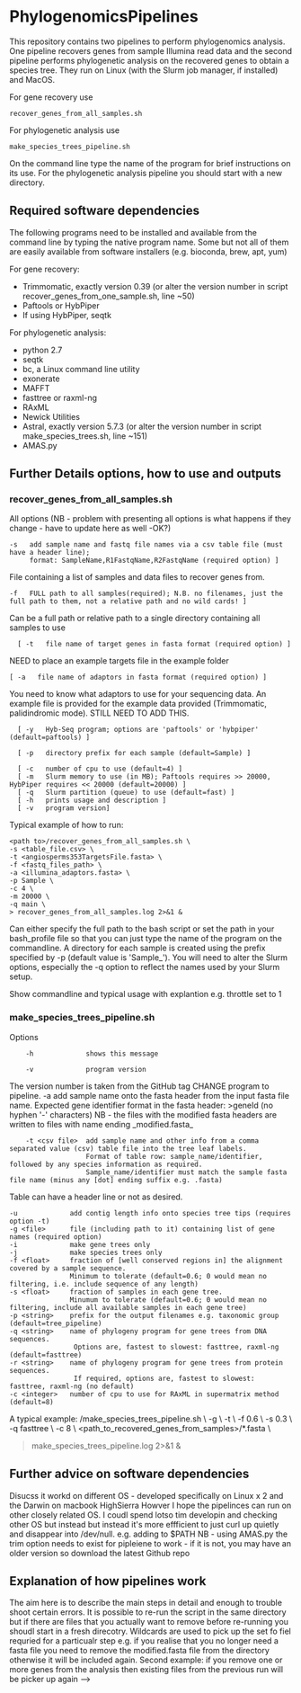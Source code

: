 # PhylogenomicsPipelines

This repository contains two pipelines to perform phylogenomics analysis. One pipeline recovers genes from sample Illumina read data and the second pipeline performs phylogenetic analysis on the recovered genes to obtain a species tree. They run on Linux (with the Slurm job manager, if installed) and MacOS.

For gene recovery use
```
recover_genes_from_all_samples.sh
```
For phylogenetic analysis use
```
make_species_trees_pipeline.sh
```
On the command line type the name of the program for brief instructions on its use. For the phylogenetic analysis pipeline you should start with a new directory.
 
## Required software dependencies
The following programs need to be installed and available from the command line by typing the native program name. Some but not all of them are easily available from software installers (e.g. bioconda, brew, apt, yum)

For gene recovery:
* Trimmomatic, exactly version 0.39 (or alter the version number in script recover_genes_from_one_sample.sh, line ~50)
* Paftools or HybPiper
* If using HybPiper, seqtk

For phylogenetic analysis:
* python 2.7
* seqtk
* bc, a Linux command line utility
* exonerate
* MAFFT
* fasttree or raxml-ng
* RAxML
* Newick Utilities
* Astral, exactly version 5.7.3 (or alter the version number in script make_species_trees.sh, line ~151)
* AMAS.py

## Further Details options, how to use and outputs 

### recover_genes_from_all_samples.sh
All options (NB - problem with presenting all options is what happens if they change - have to update here as well -OK?)
```
-s   add sample name and fastq file names via a csv table file (must have a header line);
     format: SampleName,R1FastqName,R2FastqName (required option) ]
```
File containing a list of samples and data files to recover genes from.
```
-f   FULL path to all samples(required); N.B. no filenames, just the full path to them, not a relative path and no wild cards! ]
```
Can be a full path or relative path to a single directory containing all samples to use
```
  [ -t   file name of target genes in fasta format (required option) ]
```
NEED to place an example targets file in the example folder  
```
[ -a   file name of adaptors in fasta format (required option) ]
```
You need to know what adaptors to use for your sequencing data. An example file is provided for the example data provided (Trimmomatic, palidindromic mode). STILL NEED TO ADD THIS.
```
  [ -y   Hyb-Seq program; options are 'paftools' or 'hybpiper' (default=paftools) ]
```
```
  [ -p   directory prefix for each sample (default=Sample) ]
```


```
  [ -c   number of cpu to use (default=4) ]
  [ -m   Slurm memory to use (in MB); Paftools requires >> 20000, HybPiper requires << 20000 (default=20000) ]
  [ -q   Slurm partition (queue) to use (default=fast) ]
  [ -h   prints usage and description ]
  [ -v   program version]
```
Typical example of how to run:
```
<path to>/recover_genes_from_all_samples.sh \
-s <table_file.csv> \
-t <angiosperms353TargetsFile.fasta> \
-f <fastq_files_path> \
-a <illumina_adaptors.fasta> \
-p Sample \
-c 4 \
-m 20000 \
-q main \
> recover_genes_from_all_samples.log 2>&1 &
```
Can either specify the full path to the bash script or set the path in your bash_profile file so that you can just type the name of the program on the commandline. A directory for each sample is created using the prefix specified by -p (default value is 'Sample_'). You will need to alter the Slurm options, especially the -q option to reflect the names used by your Slurm setup.

Show commandline and typical usage with explantion
e.g. throttle set to 1



### make_species_trees_pipeline.sh  
Options
```  don't really need this one here
	-h             shows this message
```
```
	-v             program version
```
The version number is taken from the GitHub tag
CHANGE program to pipeline.
	-a             add sample name onto the fasta header from the input fasta file name.
	               Expected gene identifier format in the fasta header: >geneId (no hyphen '-' characters)
	               NB - the files with the modified fasta headers are written to files with name ending \_modified.fasta_
```
	-t <csv file>  add sample name and other info from a comma separated value (csv) table file into the tree leaf labels.
	               Format of table row: sample_name/identifier, followed by any species information as required. 
	               Sample_name/identifier must match the sample fasta file name (minus any [dot] ending suffix e.g. .fasta)
```
Table can have a header line or not as desired.

	-u             add contig length info onto species tree tips (requires option -t)
	-g <file>      file (including path to it) containing list of gene names (required option)
	-i             make gene trees only
	-j             make species trees only
	-f <float>     fraction of [well conserved regions in] the alignment covered by a sample sequence.
	               Minimum to tolerate (default=0.6; 0 would mean no filtering, i.e. include sequence of any length)
	-s <float>     fraction of samples in each gene tree.
	               Minumum to tolerate (default=0.6; 0 would mean no filtering, include all available samples in each gene tree)
	-p <string>    prefix for the output filenames e.g. taxonomic group (default=tree_pipeline)
	-q <string>    name of phylogeny program for gene trees from DNA sequences.
                   	Options are, fastest to slowest: fasttree, raxml-ng (default=fasttree)
	-r <string>    name of phylogeny program for gene trees from protein sequences.
                   	If required, options are, fastest to slowest: fasttree, raxml-ng (no default)
	-c <integer>   number of cpu to use for RAxML in supermatrix method (default=8)


A typical example:
<path to>/make_species_trees_pipeline.sh \\
-g <geneListFile> \\
-t <sampleTreeTipInfoFile> \\
-f 0.6 \\
-s 0.3 \\
-q fasttree \\
-c 8 \\
<path_to_recovered_genes_from_samples>/*.fasta \\
> make_species_trees_pipeline.log 2>&1 &


## Further advice on software dependencies
Disucss it workd on different OS - developed specifically on Linux x 2 and the Darwin on macbook  HighSierra Howver I hope the pipelinces can run on other closely related OS. I coudl spend lotso tim developin and checking other OS but instead but instead it's more effficient to just curl up quietly and disappear into /dev/null. 
e.g. adding to $PATH
NB - using AMAS.py the trim option needs to exist for pipleiene to work - if it is not, you may have an older version so download the latest Github repo 

## Explanation of how pipelines work
The aim here is to describe the main steps in detail and enough to trouble shoot certain errors.
It is possible to re-run the script in the same directory but if there are files that you actually want to remove before re-running you shoudl start in a fresh direcotry. Wildcards are used to pick up the set fo fiel requried for a particualr step e.g. if you realise that you no longer need a fasta file you need to remove the modified.fasta file from the directory otherwise it will be included again. Second example: if you remove one or more genes from the analysis then existing files from the previous run will be picker up again
   -->





